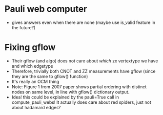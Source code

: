 # Pauli web computer
- gives answers even when there are none (maybe use is_valid feature in the future?)

# Fixing gflow
- Their gflow (and algo) does not care about *which* zx vertextype we have and which edgetype
- Therefore, trivially both CNOT and ZZ measurements have gflow (since they are the same to gflow() function)
- It's really an OCM thing
- Note: Figure 1 from 2007 paper shows partial ordering with distinct nodes on same level, in line with gflow() dictionary output.
- Idea! this could be explained by the pauli=True call in compute_pauli_webs! It actually does care about red spiders, just not about hadamard edges?